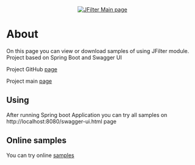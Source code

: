 <div align="center">
  <a href="https://rkonovalov.github.io/projects/jfilter/1.0.16/">
    <img src="https://rkonovalov.github.io/assets/images/jfilter-logo.svg" alt="JFilter Main page">
  </a>
  <br>
</div>

# About
On this page you can view or download samples of using JFilter module.
Project based on Spring Boot and Swagger UI

Project GitHub [page](https://github.com/rkonovalov/jfilter)

Project main [page](https://rkonovalov.github.io/projects/jfilter/1.0.16/)


## Using
After running Spring boot Application you can try all samples on
http://localhost:8080/swagger-ui.html page

## Online samples
You can try online [samples](https://jfilter-samples-248816.appspot.com/swagger-ui.html)
